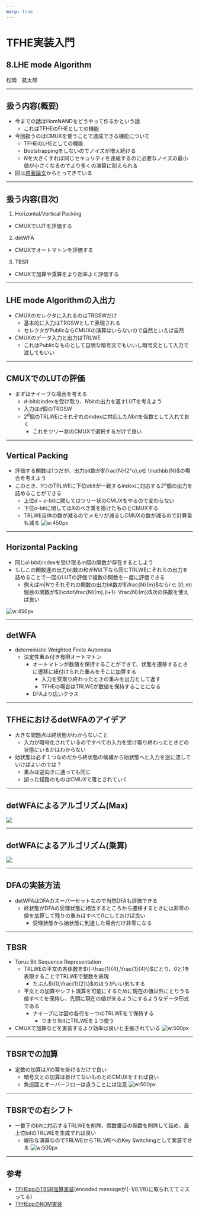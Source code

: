 ```yaml
---
marp: true
---
```

<!-- 
theme: default
size: 16:9
paginate: true
footer : ![](../../image/ccbysa.png) [licence](https://creativecommons.org/licenses/by-sa/4.0/)
style: |
  h1, h2, h3, h4, h5, header, footer {
        color: white;
    }
  section {
    background-color: #505050;
    color:white
  }
  table{
      color:black
  }
  code{
    color:black
  }
    a {
    font-weight:bold;
    color:#F00;
  } 
-->

<!-- page_number: true -->

# TFHE実装入門

## 8.LHE mode Algorithm

松岡　航太郎


---

## 扱う内容(概要)

- 今までの話はHomNANDをどうやって作るかという話
  - これはTFHEのFHEとしての機能
- 今回扱うのはCMUXを使うことで達成できる機能について
  - TFHEのLHEとしての機能
  - Bootstrappingをしないのでノイズが増え続ける
  - $N$を大きくすれば同じセキュリティを達成するのに必要なノイズの最小値が小さくなるのでより多くの演算に耐えられる
- 図は[原著論文](https://eprint.iacr.org/2018/421)からとってきている

---

## 扱う内容(目次)

1. Horizontal/Vertical Packing
  - CMUXでLUTを評価する
2. detWFA
  - CMUXでオートマトンを評価する
3. TBSR
  - CMUXで加算や乗算をより効率よく評価する

---

## LHE mode Algorithmの入出力

- CMUXのセレクタに入れるのはTRGSWだけ
  - 基本的に入力はTRGSWとして表現される
  - セレクタがPublicならCMUXの演算はいらないので自然といえば自然
- CMUXのデータ入力と出力はTRLWE
  - これはPublicなものとして自明な暗号文でもいいし暗号文として入力で渡してもいい

---

## CMUXでのLUTの評価

- まずはナイーブな場合を考える
  - $d$-bitのindexを受け取り、$N$bitの出力を返すLUTを考えよう
  - 入力は$d$個のTRGSW
  - $2^d$個のTRLWEにそれぞれのindexに対応した$N$bitを係数として入れておく
    - これをツリー状のCMUXで選択するだけで良い

---

## Vertical Packing

- 評価する関数は1つだが、出力bit数が$\frac{N}{2^o},o∈ \mathbb{N}$の場合を考えよう
- このとき、1つのTRLWEに下位$o$bitが一致するindexに対応する$2^o$個の出力を詰めることができる
  - 上位$d-o$-bitに関してはツリー状のCMUXをやるので変わらない
  - 下位$o$-bitに関しては$X$のべき乗を掛けたものとCMUXする
  - TRLWE自体の数が減るのでメモリが減るしCMUXの数が減るので計算量も減る
![w:450px](../../image/verticalpacking.jpg)

---

## Horizontal Packing

- 同じ$d$-bitのindexを受け取る$m$個の関数が存在するとしよう
- もしこの関数達の出力bit数の和が$N$以下なら同じTRLWEにそれらの出力を詰めることで一回のLUTの評価で複数の関数を一度に評価できる
  - 例えば$m|N$でそれぞれの関数の出力bit数が$\frac{N}{m}$なら$i∈[0,m)$個目の関数が$[i\cdot\frac{N}{m},(i+1)⋅ \frac{N}{m})$次の係数を使えば良い


![w:450px](../../image/packings.jpg)

---

## detWFA

- deterministic Weighted Finite Automata
  - 決定性重み付き有限オートマトン
    - オートマトンが数値を保持することができて、状態を遷移するときに遷移に紐付けられた重みをそこに加算する
      - 入力を受取り終わったときの重みを出力として返す
      - TFHEの場合はTRLWEが数値を保持することになる
    - DFAより広いクラス

---

## TFHEにおけるdetWFAのアイデア

- 大きな問題点は終状態がわからないこと
  - 入力が暗号化されているのですべての入力を受け取り終わったときどの状態にいるかはわからない
- 始状態は必ず１つなのだから終状態の候補から始状態へと入力を逆に流していけばよいのでは？
  - 重みは逆向きに通っても同じ
  - 誤った経路のものはCMUXで落とされていく

---

## detWFAによるアルゴリズム(Max)

![](../../image/detwfaMAX.jpg)

---

## detWFAによるアルゴリズム(乗算)

![](../../image/detwfaMUL.jpg)

---

## DFAの実装方法

- detWFAはDFAのスーパーセットなので当然DFAも評価できる
  - 終状態がDFAの受理状態に相当するところから遷移するときには非零の値を加算して残りの重みはすべて0にしておけば良い
    - 受理状態から始状態に到達した場合だけ非零になる

---

## TBSR

- Torus Bit Sequence Representation
  - TRLWEの平文の各係数を$\{-\frac{1}{4},\frac{1}{4}\}$にとり、0と1を表現することでTRLWEで整数を表現
    - たぶん$\{0,\frac{1}{2}\}$のほうがいい気もする
  - 平文との加算やシフト演算を可能にするために現在の値以外にとりうる値すべてを保持し、先頭に現在の値が来るようにするようなデータ形式である
    - ナイーブには図の各行を一つのTRLWEをで保持する
      - つまり1bitにTRLWEを１つ使う
- CMUXで加算などを実装するより効率は良いと主張されている
![w:500px](../../image/bsr.jpg)

---

## TBSRでの加算
- 定数の加算は$X$の冪を掛けるだけで良い
  - 暗号文との加算は掛けてないものとのCMUXをすれば良い
  - 負巡回とオーバーフローは違うことには注意
![w:500px](../../image/tbsradd.jpg)

---

## TBSRでの右シフト

- 一番下のbitに対応するTRLWEを削除、偶数番目の係数を削除して詰め、最上位bitのTRLWEを生成すれば良い
  - 線形な演算なのでTRLWEからTRLWEへのKey Switchingとして実装できる
![w:500px](../../image/tbsrshift.jpg)

---

## 参考

- [TFHEppのTBSR加算実装](https://github.com/virtualsecureplatform/TFHEpp/blob/master/test/bitsequencerepresentation.cpp)(encoded messageが{-1/8,1/8}に取られててミスってる)
- [TFHEppのROM実装](https://github.com/virtualsecureplatform/TFHEpp/blob/master/include/cmuxmem.hpp)